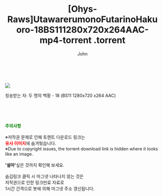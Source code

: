 ﻿---
layout: post
title:  "                   [Ohys-Raws]UtawarerumonoFutarinoHakuoro-18BS111280x720x264AAC-mp4-torrent                .torrent"
author: John
categories: [ 애니/만화 ]
tags: [  ]
image: https://torrentrj59.com/uploadfile/full/58d774a7d84289966fa410214cf147ebcccbe5b0.jpg 
description: "                   [Ohys-Raws]UtawarerumonoFutarinoHakuoro-18BS111280x720x264AAC-mp4-torrent                 torrent 정보 공유"
toc: true
toc_sticky: true
---

<br>
<p><img src="https://torrentrj59.com/uploadfile/full/58d774a7d84289966fa410214cf147ebcccbe5b0.jpg"/></p>
 칭송받는 자: 두 명의 백황 - 18 (BS11 1280x720 x264 AAC)    
    
<br><br><br>
<p data-ke-size="size16"><b><span style="color: green;">주의사항</span></b><br /><br />※저작권 문제로 인해 토렌트 다운로드 링크는<br /><b><span style="color: red;">유사 이미지</span></b>에 숨겨뒀습니다.<br />※Due to copyright issues, the torrent download link is hidden where it looks like an image.<br /><br /><b>'설마'</b>싶은 것까지 확인해 보세요.<br /><br />숨김링크 클릭 시 마그넷 나타나지 않는 것은<br />저작권으로 인한 링크만료 자료로<br />1시간 간격으로 봇에 의해 마그넷 주소 갱신됩니다.</p>
